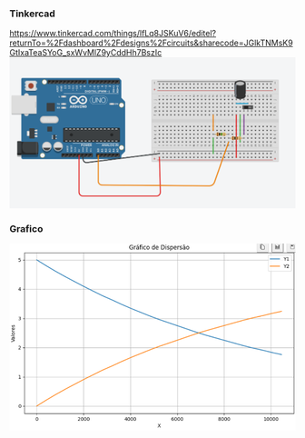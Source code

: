 ### Tinkercad

https://www.tinkercad.com/things/lfLq8JSKuV6/editel?returnTo=%2Fdashboard%2Fdesigns%2Fcircuits&sharecode=JGlkTNMsK9GtIxaTeaSYoG_sxWvMlZ9yCddHh7BszIc
![tinkercad](tinkercad.png)

### Grafico

![grafico](grafico.png)